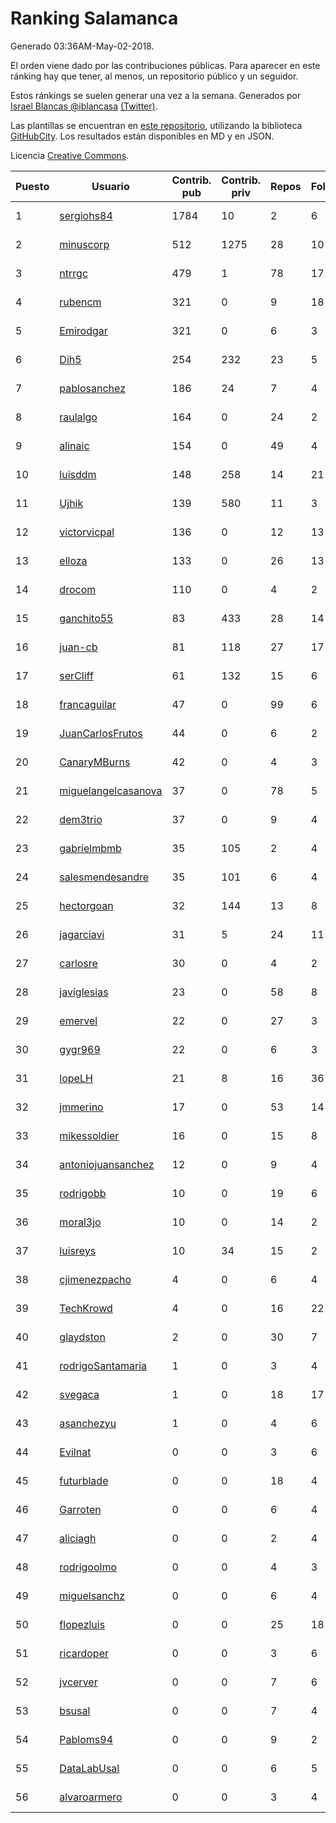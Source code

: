 # Ranking Salamanca

Generado 03:36AM-May-02-2018.

El orden viene dado por las contribuciones públicas. Para aparecer en este ránking hay que tener, al menos, un repositorio público y un seguidor.

Estos ránkings se suelen generar una vez a la semana. Generados por [Israel Blancas @iblancasa](https://github.com/iblancasa/) [(Twitter)](https://twitter.com/iblancasa).

Las plantillas se encuentran en [este repositorio](https://github.com/iblancasa/GH-Spanish-Ranking), utilizando la biblioteca [GitHubCity](https://github.com/iblancasa/GitHubCity). Los resultados están disponibles en MD y en JSON.

Licencia [Creative Commons](https://creativecommons.org/licenses/by/4.0/).

| Puesto   |  Usuario  | Contrib. pub | Contrib. priv |Repos| Followers | Desde |  Avatar  |
|----------|-----------|--------------|---------------|-----|-----------|-------|----------|
|1|[sergiohs84](https://github.com/sergiohs84)|1784|10|2|6|2015-03-28|![sergiohs84](https://avatars2.githubusercontent.com/u/11694066)|
|2|[minuscorp](https://github.com/minuscorp)|512|1275|28|10|2013-03-09|![minuscorp](https://avatars1.githubusercontent.com/u/3819883)|
|3|[ntrrgc](https://github.com/ntrrgc)|479|1|78|17|2011-08-24|![ntrrgc](https://avatars3.githubusercontent.com/u/1002436)|
|4|[rubencm](https://github.com/rubencm)|321|0|9|18|2011-06-29|![rubencm](https://avatars2.githubusercontent.com/u/885208)|
|5|[Emirodgar](https://github.com/Emirodgar)|321|0|6|3|2013-04-30|![Emirodgar](https://avatars1.githubusercontent.com/u/4302127)|
|6|[Dih5](https://github.com/Dih5)|254|232|23|5|2015-04-22|![Dih5](https://avatars2.githubusercontent.com/u/12070738)|
|7|[pablosanchez](https://github.com/pablosanchez)|186|24|7|4|2015-11-08|![pablosanchez](https://avatars1.githubusercontent.com/u/15718615)|
|8|[raulalgo](https://github.com/raulalgo)|164|0|24|2|2014-07-03|![raulalgo](https://avatars2.githubusercontent.com/u/8058228)|
|9|[alinaic](https://github.com/alinaic)|154|0|49|4|2018-03-16|![alinaic](https://avatars1.githubusercontent.com/u/37437952)|
|10|[luisddm](https://github.com/luisddm)|148|258|14|21|2012-12-06|![luisddm](https://avatars1.githubusercontent.com/u/2978951)|
|11|[Ujhik](https://github.com/Ujhik)|139|580|11|3|2017-03-07|![Ujhik](https://avatars3.githubusercontent.com/u/26257128)|
|12|[victorvicpal](https://github.com/victorvicpal)|136|0|12|13|2014-12-02|![victorvicpal](https://avatars0.githubusercontent.com/u/10044742)|
|13|[elloza](https://github.com/elloza)|133|0|26|13|2015-02-24|![elloza](https://avatars2.githubusercontent.com/u/11179372)|
|14|[drocom](https://github.com/drocom)|110|0|4|2|2017-10-05|![drocom](https://avatars2.githubusercontent.com/u/32545645)|
|15|[ganchito55](https://github.com/ganchito55)|83|433|28|14|2013-06-17|![ganchito55](https://avatars2.githubusercontent.com/u/4716972)|
|16|[juan-cb](https://github.com/juan-cb)|81|118|27|17|2012-12-01|![juan-cb](https://avatars3.githubusercontent.com/u/2938045)|
|17|[serCliff](https://github.com/serCliff)|61|132|15|6|2015-07-27|![serCliff](https://avatars0.githubusercontent.com/u/13519478)|
|18|[francaguilar](https://github.com/francaguilar)|47|0|99|6|2015-03-19|![francaguilar](https://avatars3.githubusercontent.com/u/11558278)|
|19|[JuanCarlosFrutos](https://github.com/JuanCarlosFrutos)|44|0|6|2|2017-02-23|![JuanCarlosFrutos](https://avatars3.githubusercontent.com/u/25987492)|
|20|[CanaryMBurns](https://github.com/CanaryMBurns)|42|0|4|3|2015-11-07|![CanaryMBurns](https://avatars0.githubusercontent.com/u/15707911)|
|21|[miguelangelcasanova](https://github.com/miguelangelcasanova)|37|0|78|5|2011-04-02|![miguelangelcasanova](https://avatars3.githubusercontent.com/u/705695)|
|22|[dem3trio](https://github.com/dem3trio)|37|0|9|4|2011-05-05|![dem3trio](https://avatars0.githubusercontent.com/u/770253)|
|23|[gabrielmbmb](https://github.com/gabrielmbmb)|35|105|2|4|2017-06-20|![gabrielmbmb](https://avatars2.githubusercontent.com/u/29572918)|
|24|[salesmendesandre](https://github.com/salesmendesandre)|35|101|6|4|2016-04-03|![salesmendesandre](https://avatars1.githubusercontent.com/u/18242653)|
|25|[hectorgoan](https://github.com/hectorgoan)|32|144|13|8|2013-08-12|![hectorgoan](https://avatars0.githubusercontent.com/u/5213294)|
|26|[jagarciavi](https://github.com/jagarciavi)|31|5|24|11|2012-05-07|![jagarciavi](https://avatars0.githubusercontent.com/u/1713002)|
|27|[carlosre](https://github.com/carlosre)|30|0|4|2|2013-12-17|![carlosre](https://avatars0.githubusercontent.com/u/6207629)|
|28|[javiglesias](https://github.com/javiglesias)|23|0|58|8|2014-10-06|![javiglesias](https://avatars3.githubusercontent.com/u/9042602)|
|29|[emervel](https://github.com/emervel)|22|0|27|3|2014-05-11|![emervel](https://avatars2.githubusercontent.com/u/7548274)|
|30|[gygr969](https://github.com/gygr969)|22|0|6|3|2015-11-14|![gygr969](https://avatars2.githubusercontent.com/u/15845488)|
|31|[lopeLH](https://github.com/lopeLH)|21|8|16|36|2014-04-29|![lopeLH](https://avatars1.githubusercontent.com/u/7440734)|
|32|[jmmerino](https://github.com/jmmerino)|17|0|53|14|2011-10-26|![jmmerino](https://avatars2.githubusercontent.com/u/1152640)|
|33|[mikessoldier](https://github.com/mikessoldier)|16|0|15|8|2013-10-23|![mikessoldier](https://avatars3.githubusercontent.com/u/5755381)|
|34|[antoniojuansanchez](https://github.com/antoniojuansanchez)|12|0|9|4|2013-10-01|![antoniojuansanchez](https://avatars0.githubusercontent.com/u/5586585)|
|35|[rodrigobb](https://github.com/rodrigobb)|10|0|19|6|2012-04-12|![rodrigobb](https://avatars2.githubusercontent.com/u/1637465)|
|36|[moral3jo](https://github.com/moral3jo)|10|0|14|2|2010-12-15|![moral3jo](https://avatars1.githubusercontent.com/u/524380)|
|37|[luisreys](https://github.com/luisreys)|10|34|15|2|2015-11-18|![luisreys](https://avatars3.githubusercontent.com/u/15910155)|
|38|[cjimenezpacho](https://github.com/cjimenezpacho)|4|0|6|4|2012-09-26|![cjimenezpacho](https://avatars3.githubusercontent.com/u/2428271)|
|39|[TechKrowd](https://github.com/TechKrowd)|4|0|16|22|2015-10-10|![TechKrowd](https://avatars2.githubusercontent.com/u/15065592)|
|40|[glaydston](https://github.com/glaydston)|2|0|30|7|2012-08-11|![glaydston](https://avatars0.githubusercontent.com/u/2137309)|
|41|[rodrigoSantamaria](https://github.com/rodrigoSantamaria)|1|0|3|4|2012-04-02|![rodrigoSantamaria](https://avatars3.githubusercontent.com/u/1600691)|
|42|[svegaca](https://github.com/svegaca)|1|0|18|17|2010-02-03|![svegaca](https://avatars0.githubusercontent.com/u/196002)|
|43|[asanchezyu](https://github.com/asanchezyu)|1|0|4|6|2014-05-13|![asanchezyu](https://avatars2.githubusercontent.com/u/7567924)|
|44|[Evilnat](https://github.com/Evilnat)|0|0|3|6|2011-01-12|![Evilnat](https://avatars1.githubusercontent.com/u/560108)|
|45|[futurblade](https://github.com/futurblade)|0|0|18|4|2012-10-03|![futurblade](https://avatars3.githubusercontent.com/u/2479273)|
|46|[Garroten](https://github.com/Garroten)|0|0|6|4|2008-05-04|![Garroten](https://avatars1.githubusercontent.com/u/9264)|
|47|[aliciagh](https://github.com/aliciagh)|0|0|2|4|2012-01-12|![aliciagh](https://avatars2.githubusercontent.com/u/1325629)|
|48|[rodrigoolmo](https://github.com/rodrigoolmo)|0|0|4|3|2011-04-09|![rodrigoolmo](https://avatars2.githubusercontent.com/u/719905)|
|49|[miguelsanchz](https://github.com/miguelsanchz)|0|0|6|4|2012-07-10|![miguelsanchz](https://avatars2.githubusercontent.com/u/1951141)|
|50|[flopezluis](https://github.com/flopezluis)|0|0|25|18|2010-11-01|![flopezluis](https://avatars0.githubusercontent.com/u/463135)|
|51|[ricardoper](https://github.com/ricardoper)|0|0|3|6|2013-08-04|![ricardoper](https://avatars2.githubusercontent.com/u/5161172)|
|52|[jvcerver](https://github.com/jvcerver)|0|0|7|6|2013-10-22|![jvcerver](https://avatars3.githubusercontent.com/u/5751143)|
|53|[bsusal](https://github.com/bsusal)|0|0|7|4|2014-02-26|![bsusal](https://avatars1.githubusercontent.com/u/6797598)|
|54|[Pabloms94](https://github.com/Pabloms94)|0|0|9|2|2016-02-11|![Pabloms94](https://avatars1.githubusercontent.com/u/17175704)|
|55|[DataLabUsal](https://github.com/DataLabUsal)|0|0|6|5|2016-05-18|![DataLabUsal](https://avatars0.githubusercontent.com/u/19425138)|
|56|[alvaroarmero](https://github.com/alvaroarmero)|0|0|3|4|2016-01-22|![alvaroarmero](https://avatars1.githubusercontent.com/u/16842883)|
